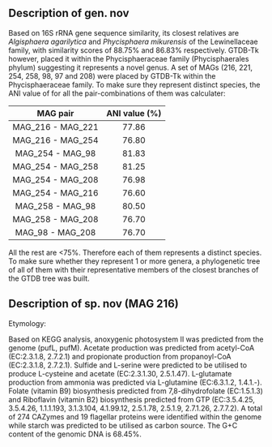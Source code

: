 ## Description of  gen. nov
<!-- 
Genome completeness is ;96.59
Genome contamination is ;3.51
-->

Based on 16S rRNA gene sequence similarity, 
its closest relatives are 
*Algisphaera agarilytica* 
and 
*Phycisphaera mikurensis*
of the Lewinellaceae family, with similarity scores of 
88.75% and 86.83% respectively. 
GTDB-Tk however, placed it within the 
Phycisphaeraceae family 
(Phycisphaerales phylum) 
suggesting it represents a novel genus. 
A set of MAGs (216, 221, 254, 258, 98, 97 and 208)
were placed by GTDB-Tk within the Phycisphaeraceae family. 
To make sure they represent distinct species, the ANI value of 
for all the pair-combinations of them was calculater:

| MAG pair| ANI value (%) |
|:------:|:---------------:|
|MAG_216 -	MAG_221 |	77.86 |
|MAG_216 -	MAG_254 |	76.80 | 
|MAG_254 -	MAG_98  |	81.83 |
|MAG_254 -	MAG_258 | 81.25 |
|MAG_254 -	MAG_208 | 76.98 |
|MAG_254 -	MAG_216 | 76.60 |
|MAG_258 -	MAG_98  |	80.50 |
|MAG_258 -	MAG_208 | 76.70 |
|MAG_98  -	MAG_208 | 76.70 |

All the rest are <75%. Therefore each of them represents a distinct species. 
To make sure whether they represent 1 or more genera, a phylogenetic tree of all of them with their 
representative members of the closest branches of the GTDB tree was built. 


## Description of sp. nov (MAG 216)

Etymology:


Based on KEGG analysis,
anoxygenic photosystem II was predicted from the genome (pufL, pufM).
Acetate production was predicted from acetyl-CoA (EC:2.3.1.8, 2.7.2.1)
and 
propionate production from propanoyl-CoA (EC:2.3.1.8, 2.7.2.1).
Sulfide and L-serine were predicted to be utilised to produce L-cysteine and acetate (EC:2.3.1.30, 2.5.1.47).
L-glutamate production from ammonia was predicted via L-glutamine (EC:6.3.1.2, 1.4.1.-).
Folate (vitamin B9) biosynthesis predicted from 7,8-dihydrofolate (EC:1.5.1.3)
and 
Riboflavin (vitamin B2) biosynthesis predicted from GTP (EC:3.5.4.25, 3.5.4.26, 1.1.1.193, 3.1.3.104, 4.1.99.12, 2.5.1.78, 2.5.1.9, 2.7.1.26, 2.7.7.2).
A total of 274 CAZymes and 19 flagellar proteins were identified within the genome
while starch was predicted to be utilised as carbon source.
The G+C content of the genomic DNA is 68.45%.
